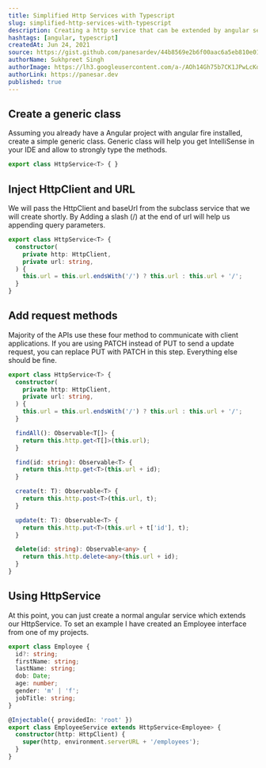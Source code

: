 ```yaml
---
title: Simplified Http Services with Typescript
slug: simplified-http-services-with-typescript
description: Creating a http service that can be extended by angular services to provide crud operations
hashtags: [angular, typescript]
createdAt: Jun 24, 2021
source: https://gist.github.com/panesardev/44b8569e2b6f00aac6a5eb810e019989
authorName: Sukhpreet Singh
authorImage: https://lh3.googleusercontent.com/a-/AOh14Gh75b7CK1JPwLcKqE8a-zJjwaEVGUreGuWl2nYZbw=s96-c
authorLink: https://panesar.dev
published: true
---
```


## Create a generic class

Assuming you already have a Angular project with angular fire installed, create a simple generic class. Generic class will help you get IntelliSense in your IDE and allow to strongly type the methods.

```ts
export class HttpService<T> { }
```

## Inject HttpClient and URL

We will pass the HttpClient and baseUrl from the subclass service that we will create shortly. By Adding a slash (/) at the end of url will help us appending query parameters.

```ts
export class HttpService<T> {
  constructor(
    private http: HttpClient,
    private url: string,
  ) {
    this.url = this.url.endsWith('/') ? this.url : this.url + '/';
  }
}
```

## Add request methods

Majority of the APIs use these four method to communicate with client applications. If you are using PATCH instead of PUT to send a update request, you can replace PUT with PATCH in this step. Everything else should be fine.

```ts
export class HttpService<T> {
  constructor(
    private http: HttpClient,
    private url: string,
  ) {
    this.url = this.url.endsWith('/') ? this.url : this.url + '/';
  }

  findAll(): Observable<T[]> {
    return this.http.get<T[]>(this.url);
  }

  find(id: string): Observable<T> {
    return this.http.get<T>(this.url + id);
  }

  create(t: T): Observable<T> {
    return this.http.post<T>(this.url, t);
  }

  update(t: T): Observable<T> {
    return this.http.put<T>(this.url + t['id'], t);
  }

  delete(id: string): Observable<any> {
    return this.http.delete<any>(this.url + id);
  }
}
```

## Using HttpService

At this point, you can just create a normal angular service which extends our HttpService. To set an example I have created an Employee interface from one of my projects.

```ts
export class Employee {
  id?: string;
  firstName: string;
  lastName: string;
  dob: Date;
  age: number;
  gender: 'm' | 'f';
  jobTitle: string;
}

@Injectable({ providedIn: 'root' })
export class EmployeeService extends HttpService<Employee> {
  constructor(http: HttpClient) { 
    super(http, environment.serverURL + '/employees');
  }
}
```
